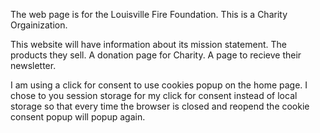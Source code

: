 The web page is for the Louisville Fire Foundation.
This is a Charity Orgainization. 

This website will have information about its mission statement.
The products they sell.
A donation page for Charity. 
A page to recieve their newsletter.


I am using a click for consent to use cookies popup on the home page.
I chose to you session storage for my click for consent instead of local storage so that every time the browser is closed and reopend the cookie consent popup will popup again. 